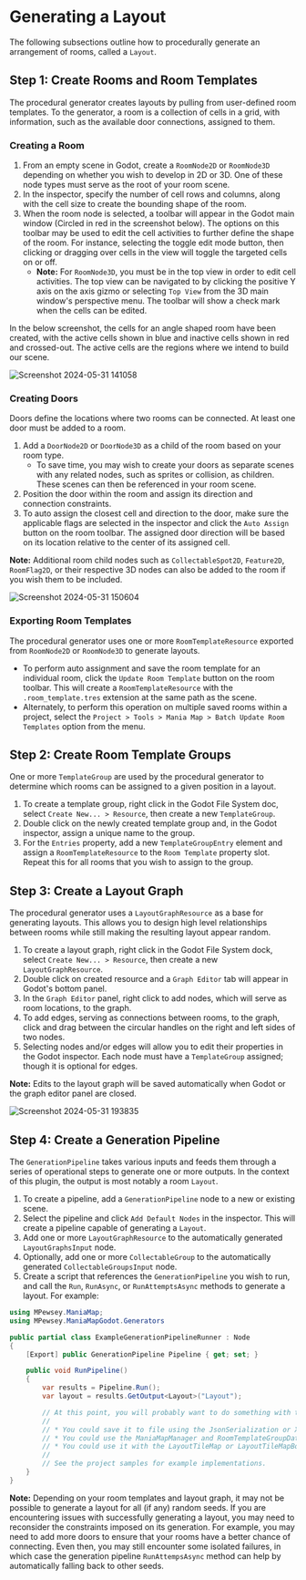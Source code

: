 # Generating a Layout

The following subsections outline how to procedurally generate an arrangement of rooms, called a `Layout`.

## Step 1: Create Rooms and Room Templates

The procedural generator creates layouts by pulling from user-defined room templates. To the generator, a room is a collection of cells in a grid, with information, such as the available door connections, assigned to them.

### Creating a Room

1. From an empty scene in Godot, create a `RoomNode2D` or `RoomNode3D` depending on whether you wish to develop in 2D or 3D. One of these node types must serve as the root of your room scene.
2. In the inspector, specify the number of cell rows and columns, along with the cell size to create the bounding shape of the room.
3. When the room node is selected, a toolbar will appear in the Godot main window (Circled in red in the screenshot below). The options on this toolbar may be used to edit the cell activities to further define the shape of the room. For instance, selecting the toggle edit mode button, then clicking or dragging over cells in the view will toggle the targeted cells on or off.
    * **Note:** For `RoomNode3D`, you must be in the top view in order to edit cell activities. The top view can be navigated to by clicking the positive Y axis on the axis gizmo or selecting `Top View` from the 3D main window's perspective menu. The toolbar will show a check mark when the cells can be edited.

In the below screenshot, the cells for an angle shaped room have been created, with the active cells shown in blue and inactive cells shown in red and crossed-out. The active cells are the regions where we intend to build our scene.

![Screenshot 2024-05-31 141058](https://github.com/mpewsey/ManiaMap.Godot/assets/23442063/15c94ef3-387c-43fa-8b46-a6bd2341dba4)

### Creating Doors

Doors define the locations where two rooms can be connected. At least one door must be added to a room.

1. Add a `DoorNode2D` or `DoorNode3D` as a child of the room based on your room type.
   * To save time, you may wish to create your doors as separate scenes with any related nodes, such as sprites or collision, as children. These scenes can then be referenced in your room scene.
2. Position the door within the room and assign its direction and connection constraints.
3. To auto assign the closest cell and direction to the door, make sure the applicable flags are selected in the inspector and click the `Auto Assign` button on the room toolbar. The assigned door direction will be based on its location relative to the center of its assigned cell.

**Note:** Additional room child nodes such as `CollectableSpot2D`, `Feature2D`, `RoomFlag2D`, or their respective 3D nodes can also be added to the room if you wish them to be included.

![Screenshot 2024-05-31 150604](https://github.com/mpewsey/ManiaMap.Godot/assets/23442063/f7bff083-d1a2-452f-9d57-c79f68b1b31e)

### Exporting Room Templates

The procedural generator uses one or more `RoomTemplateResource` exported from `RoomNode2D` or `RoomNode3D` to generate layouts.

* To perform auto assignment and save the room template for an individual room, click the `Update Room Template` button on the room toolbar. This will create a `RoomTemplateResource` with the `.room_template.tres` extension at the same path as the scene.
* Alternately, to perform this operation on multiple saved rooms within a project, select the `Project > Tools > Mania Map > Batch Update Room Templates` option from the menu.

## Step 2: Create Room Template Groups

One or more `TemplateGroup` are used by the procedural generator to determine which rooms can be assigned to a given position in a layout.

1. To create a template group, right click in the Godot File System doc, select `Create New... > Resource`, then create a new `TemplateGroup`.
2. Double click on the newly created template group and, in the Godot inspector, assign a unique name to the group.
3. For the `Entries` property, add a new `TemplateGroupEntry` element and assign a `RoomTemplateResource` to the `Room Template` property slot. Repeat this for all rooms that you wish to assign to the group.

## Step 3: Create a Layout Graph

The procedural generator uses a `LayoutGraphResource` as a base for generating layouts. This allows you to design high level relationships between rooms while still making the resulting layout appear random.

1. To create a layout graph, right click in the Godot File System dock, select `Create New... > Resource`, then create a new `LayoutGraphResource`.
2. Double click on created resource and a `Graph Editor` tab will appear in Godot's bottom panel.
3. In the `Graph Editor` panel, right click to add nodes, which will serve as room locations, to the graph.
4. To add edges, serving as connections between rooms, to the graph, click and drag between the circular handles on the right and left sides of two nodes.
5. Selecting nodes and/or edges will allow you to edit their properties in the Godot inspector. Each node must have a `TemplateGroup` assigned; though it is optional for edges. 

**Note:** Edits to the layout graph will be saved automatically when Godot or the graph editor panel are closed.

![Screenshot 2024-05-31 193835](https://github.com/mpewsey/ManiaMap.Godot/assets/23442063/5e2daf51-6ae6-47f7-8ccb-981780de94ec)

## Step 4: Create a Generation Pipeline

The `GenerationPipeline` takes various inputs and feeds them through a series of operational steps to generate one or more outputs. In the context of this plugin, the output is most notably a room `Layout`.

1. To create a pipeline, add a `GenerationPipeline` node to a new or existing scene.
2. Select the pipeline and click `Add Default Nodes` in the inspector. This will create a pipeline capable of generating a `Layout`.
3. Add one or more `LayoutGraphResource` to the automatically generated `LayoutGraphsInput` node.
4. Optionally, add one or more `CollectableGroup` to the automatically generated `CollectableGroupsInput` node.
5. Create a script that references the `GenerationPipeline` you wish to run, and call the `Run`, `RunAsync`, or `RunAttemptsAsync` methods to generate a layout. For example:

```ExampleGenerationPipelineRunner.cs
using MPewsey.ManiaMap;
using MPewsey.ManiaMapGodot.Generators

public partial class ExampleGenerationPipelineRunner : Node
{
    [Export] public GenerationPipeline Pipeline { get; set; }

    public void RunPipeline()
    {
        var results = Pipeline.Run();
        var layout = results.GetOutput<Layout>("Layout");

        // At this point, you will probably want to do something with the layout...
        //
        // * You could save it to file using the JsonSerialization or XmlSerialization static classes.
        // * You could use the ManiaMapManager and RoomTemplateGroupDatabase to instantiate the rooms in the layout.
        // * You could use it with the LayoutTileMap or LayoutTileMapBook nodes to generate maps.
        //
        // See the project samples for example implementations.
    }
}
```

**Note:** Depending on your room templates and layout graph, it may not be possible to generate a layout for all (if any) random seeds. If you are encountering issues with successfully generating a layout, you may need to reconsider the constraints imposed on its generation. For example, you may need to add more doors to ensure that your rooms have a better chance of connecting. Even then, you may still encounter some isolated failures, in which case the generation pipeline `RunAttempsAsync` method can help by automatically falling back to other seeds.
